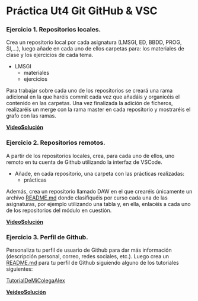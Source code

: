 # Práctica Ut4 Git GitHub & VSC

### Ejercicio 1. Repositorios locales.

Crea un repositorio local por cada asignatura (LMSGI, ED, BBDD, PROG, SI,...), luego añade en cada uno de ellos carpetas para: los materiales de clase y los ejercicios de cada tema.

- LMSGI
    - materiales
    - ejercicios

Para trabajar sobre cada uno de los repositorios se creará una rama adicional en la que haréis commit cada vez que añadáis y organicéis el contenido en las carpetas. Una vez finalizada la adición de ficheros, realizaréis un merge con la rama master en cada repositorio y mostraréis el grafo con las ramas. 

**[VideoSolución](https://drive.google.com/file/d/1a1RPSohh7HrgafoJZu462noAIQrVOiHj/view?usp=sharing)**

### Ejercicio 2. Repositorios remotos.

A partir de los repositorios locales, crea, para cada uno de ellos, uno remoto en tu cuenta de Github utilizando la interfaz de VSCode.

- Añade, en cada repositorio, una carpeta con las prácticas realizadas:
    - prácticas

Además, crea un repositorio llamado DAW en el que crearéis únicamente un archivo [README.md](http://readme.md/) donde clasifiquéis por curso cada una de las asignaturas, por ejemplo utilizando una tabla y, en ella, enlacéis a cada uno de los repositorios del módulo en cuestión.

**[VideoSolución](https://drive.google.com/file/d/1ZeXEV2CGJXLbAqB8LUFmj8An5jdG4ZBW/view?usp=sharing)**

### Ejercicio 3. Perfil de Github.

 Personaliza tu perfil de usuario de Github para dar más información (descripción personal, correo, redes sociales, etc.). Luego crea un [README.md](http://readme.md/) para tu perfil de Github siguiendo alguno de los tutoriales siguientes:

[TutorialDeMiColegaAlex](https://alextomas.com/blog/crear-perfil-github-con-readme/)

**[VeideoSolución](https://drive.google.com/file/d/1eBzY4BCgcjFSRUm3VmyaQ7NZgUc8D0sF/view?usp=sharing)**